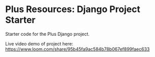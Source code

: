 # Plus Resources: Django Project Starter

Starter code for the Plus Django project.

Live video demo of project here:
https://www.loom.com/share/95b45fa9ac584b78b067ef899faec633